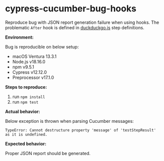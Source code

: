 # cypress-cucumber-bug-hooks

Reproduce bug with JSON report generation failure when using hooks. The problematic `After` hook is defined in [duckduckgo.js](cypress/e2e/duckduckgo.js) step definitions.

**Environment:**

Bug is reproducible on below setup:

- macOS Ventura 13.3.1
- Node.js v18.16.0
- npm v9.5.1
- Cypress v12.12.0
- Preprocessor v17.1.0

**Steps to reproduce:**

1. run `npm install`
2. run `npm test`

**Actual behavior:**

Below exception is thrown when parsing Cucumber messages:

```
TypeError: Cannot destructure property 'message' of 'testStepResult' as it is undefined.
```

**Expected behavior:**

Proper JSON report should be generated.
